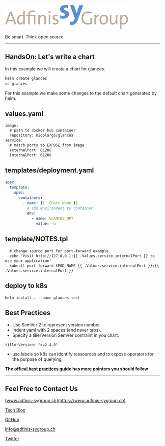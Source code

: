 ![](static/adfinis_sygroup_logo.png)

Be smart. Think open source.

---

## HandsOn: Let's write a chart

In this example we will create a chart for glances.

```bash
helm create glances
cd glances
```

For this example we make some changes to the default chart generated by helm.

## values.yaml

```
image:
  # path to docker hub container
  repository: nicolargo/glances
service:
  # match ports to EXPOSE from image
  externalPort: 61208
  internalPort: 61208
```

## templates/deployment.yaml

```yaml
spec:
  template:
    spec:
      containers:
        - name: {{ .Chart.Name }}
          # add environment to container
          env:
            - name: GLANCES_OPT
              value: -w
```

## template/NOTES.tpl

```
  # change source port for port-forward example
  echo "Visit http://127.0.0.1:{{ .Values.service.internalPort }} to use your application"
  kubectl port-forward $POD_NAME {{ .Values.service.internalPort }}:{{ .Values.service.internalPort }}
```

## deploy to k8s

```
helm install . --name glances-test
```

## Best Practices

* Use SemVer 2 to represent version number.
* Indent yaml with 2 spaces (and never tabs).
* Specify a tillerVersion SemVer contraint in you chart.

```
tillerVersion: ">=2.4.0"
```

* use labels so k8s can identify ressources and to expose operators for the purpose of querying

**The [offical best practices guide](https://docs.helm.sh/chart_best_practices/#the-chart-best-practices-guide) has more pointers you should follow**


---

## Feel Free to Contact Us

[www.adfinis-sygroup.ch](https://www.adfinis-sygroup.ch)

[Tech Blog](https://www.adfinis-sygroup.ch/blog)

[GitHub](https://github.com/adfinis-sygroup)

<info@adfinis-sygroup.ch>

[Twitter](https://twitter.com/adfinissygroup)
